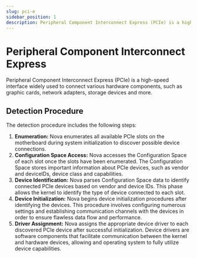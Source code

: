 ```yaml
---
slug: pci-e
sidebar_position: 1
description: Peripheral Component Interconnect Express (PCIe) is a high-speed interface widely used to connect various hardware components, such as graphic cards, network adapters, storage devices and more.
---
```


# Peripheral Component Interconnect Express

Peripheral Component Interconnect Express (PCIe) is a high-speed interface widely
used to connect various hardware components, such as graphic cards, network adapters,
storage devices and more.

## Detection Procedure

The detection procedure includes the following steps:

1. **Enumeration:** Nova enumerates all available PCIe slots on the motherboard during system initialization to discover possible device connections.
2. **Configuration Space Access:** Nova accesses the Configuration Space of each slot once the slots have been enumerated. The Configuration Space stores important information about PCIe devices, such as vendor and deviceIDs, device class and capabilities.
3. **Device Identification:** Nova parses Configuration Space data to identify connected PCIe devices based on vendor and device IDs. This phase allows the kernel to identify the type of device connected to each slot.
4. **Device Initialization:** Nova begins device initialization procedures after identifying the devices. This procedure involves configuring numerous settings and establishing communication channels with the devices in order to ensure flawless data flow and performance.
5. **Driver Assignment:** Nova assigns the appropriate device driver to each discovered PCIe device after successful initialization. Device drivers are software components that facilitate communication between the kernel and hardware devices, allowing and operating system to fully utilize device capabilities.
